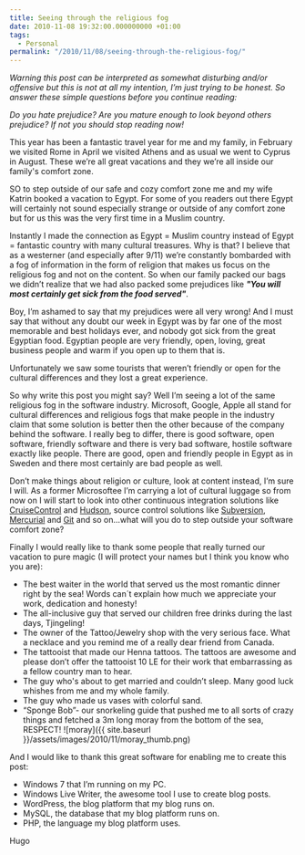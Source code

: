 ```yaml
---
title: Seeing through the religious fog
date: 2010-11-08 19:32:00.000000000 +01:00
tags:
  - Personal
permalink: "/2010/11/08/seeing-through-the-religious-fog/"
---
```


_Warning this post can be interpreted as somewhat disturbing and/or offensive but this is not at all my intention, I’m just trying to be honest. So answer these simple questions before you continue reading:_

_Do you hate prejudice? Are you mature enough to look beyond others prejudice? If not you should stop reading now!_

This year has been a fantastic travel year for me and my family, in February we visited Rome in April we visited Athens and as usual we went to Cyprus in August. These we’re all great vacations and they we’re all inside our family's comfort zone.

SO to step outside of our safe and cozy comfort zone me and my wife Katrin booked a vacation to Egypt. For some of you readers out there Egypt will certainly not sound especially strange or outside of any comfort zone but for us this was the very first time in a Muslim country.

Instantly I made the connection as Egypt = Muslim country instead of Egypt = fantastic country with many cultural treasures. Why is that? I believe that as a westerner (and especially after 9/11) we’re constantly bombarded with a fog of information in the form of religion that makes us focus on the religious fog and not on the content. So when our family packed our bags we didn’t realize that we had also packed some prejudices like _**"You will most certainly get sick from the food served"**_.

Boy, I’m ashamed to say that my prejudices were all very wrong! And I must say that without any doubt our week in Egypt was by far one of the most memorable and best holidays ever, and nobody got sick from the great Egyptian food. Egyptian people are very friendly, open, loving, great business people and warm if you open up to them that is.

Unfortunately we saw some tourists that weren’t friendly or open for the cultural differences and they lost a great experience.

So why write this post you might say? Well I’m seeing a lot of the same religious fog in the software industry. Microsoft, Google, Apple all stand for cultural differences and religious fogs that make people in the industry claim that some solution is better then the other because of the company behind the software. I really beg to differ, there is good software, open software, friendly software and there is very bad software, hostile software exactly like people. There are good, open and friendly people in Egypt as in Sweden and there most certainly are bad people as well.

Don’t make things about religion or culture, look at content instead, I’m sure I will. As a former Microsoftee I’m carrying a lot of cultural luggage so from now on I will start to look into other continuous integration solutions like [CruiseControl](http://cruisecontrol.sourceforge.net/) and [Hudson](http://hudson-ci.org/), source control solutions like [Subversion](http://subversion.apache.org/), [Mercurial](http://mercurial.selenic.com/) and [Git](http://git-scm.com/) and so on…what will you do to step outside your software comfort zone?

Finally I would really like to thank some people that really turned our vacation to pure magic (I will protect your names but I think you know who you are):

- The best waiter in the world that served us the most romantic dinner right by the sea! Words can´t explain how much we appreciate your work, dedication and honesty!
- The all-inclusive guy that served our children free drinks during the last days, Tjingeling!
- The owner of the Tattoo/Jewelry shop with the very serious face. What a necklace and you remind me of a really dear friend from Canada.
- The tattooist that made our Henna tattoos. The tattoos are awesome and please don’t offer the tattooist 10 LE for their work that embarrassing as a fellow country man to hear.
- The guy who's about to get married and couldn’t sleep. Many good luck whishes from me and my whole family.
- The guy who made us vases with colorful sand.
- “Sponge Bob”- our snorkeling guide that pushed me to all sorts of crazy things and fetched a 3m long moray from the bottom of the sea, RESPECT! ![moray]({{ site.baseurl }}/assets/images/2010/11/moray_thumb.png)

And I would like to thank this great software for enabling me to create this post:

- Windows 7 that I’m running on my PC.
- Windows Live Writer, the awesome tool I use to create blog posts.
- WordPress, the blog platform that my blog runs on.
- MySQL, the database that my blog platform runs on.
- PHP, the language my blog platform uses.

Hugo

